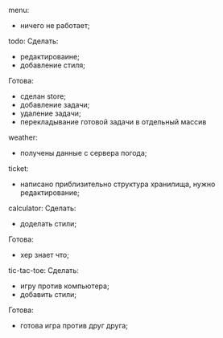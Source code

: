menu:
- ничего не работает;

todo:
Сделать:
- редактироваине;
- добавление стиля;

Готова:
- сделан store;
- добавление задачи;
- удаление задачи;
- перекладывание готовой задачи в отдельный массив

weather:
- получены данные с сервера погода;

ticket:
- написано приблизительно структура хранилища, нужно редактирование;

calculator:
Сделать:
- доделать стили;

Готова:
- хер знает что;

tic-tac-toe:
Сделать:
- игру против компьютера;
- добавить стили;

Готова:
- готова игра против друг друга;
